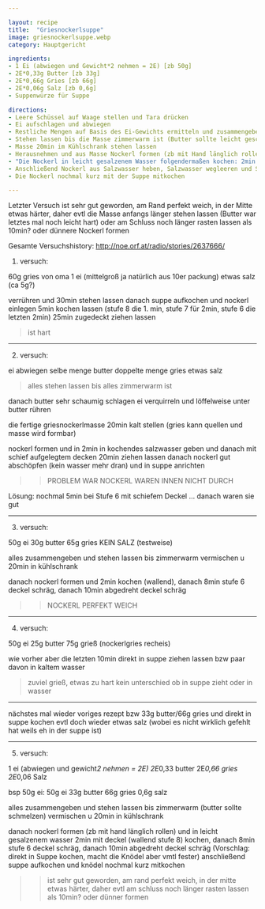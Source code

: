 ```yaml
---

layout: recipe
title:  "Griesnockerlsuppe"
image: griesnockerlsuppe.webp
category: Hauptgericht

ingredients:
- 1 Ei (abwiegen und Gewicht*2 nehmen = 2E) [zb 50g]
- 2E*0,33g Butter [zb 33g]
- 2E*0,66g Gries [zb 66g]
- 2E*0,06g Salz [zb 0,6g]
- Suppenwürze für Suppe

directions:
- Leere Schüssel auf Waage stellen und Tara drücken
- Ei aufschlagen und abwiegen
- Restliche Mengen auf Basis des Ei-Gewichts ermitteln und zusammengeben
- Stehen lassen bis die Masse zimmerwarm ist (Butter sollte leicht geschmolzen sein)
- Masse 20min im Kühlschrank stehen lassen
- Herausnehmen und aus Masse Nockerl formen (zb mit Hand länglich rollen)
- "Die Nockerl in leicht gesalzenem Wasser folgendermaßen kochen: 2min mit Deckel (wallend Stufe 8), danach 8min Stufe 6 Deckel schräg, danach 10min abgedreht) (evtl direkt in Suppe kochen, macht die Nockerl vmtl fester aber schmecken evtl besser?)"
- Anschließend Nockerl aus Salzwasser heben, Salzwasser wegleeren und Suppe aufstellen
- Die Nockerl nochmal kurz mit der Suppe mitkochen

---
```


Letzter Versuch ist sehr gut geworden, am Rand perfekt weich, in der Mitte etwas härter, daher evtl die Masse anfangs länger stehen lassen (Butter war letztes mal noch leicht hart) oder am Schluss noch länger rasten lassen als 10min? oder dünnere Nockerl formen

Gesamte Versuchshistory:
http://noe.orf.at/radio/stories/2637666/

1. versuch:

60g gries von oma
1 ei (mittelgroß ja natürlich aus 10er packung)
etwas salz (ca 5g?)

verrühren und 30min stehen lassen
danach suppe aufkochen und nockerl einlegen
5min kochen lassen (stufe 8 die 1. min, stufe 7 für 2min, stufe 6 die letzten 2min)
25min zugedeckt ziehen lassen

> ist hart

_____________________

2. versuch:

ei abwiegen
selbe menge butter
doppelte menge gries
etwas salz
> alles stehen lassen bis alles zimmerwarm ist

danach butter sehr schaumig schlagen
ei verquirreln und löffelweise unter butter rühren

die fertige griesnockerlmasse 20min kalt stellen (gries kann quellen und masse wird formbar)

nockerl formen und in 2min in kochendes salzwasser geben und danach mit schief aufgelegtem decken 20min ziehen lassen
danach nockerl gut abschöpfen (kein wasser mehr dran) und in suppe anrichten

>> PROBLEM WAR NOCKERL WAREN INNEN NICHT DURCH

Lösung: nochmal 5min bei Stufe 6 mit schiefem Deckel ... danach waren sie gut

_____________________

3. versuch:

50g ei
30g butter
65g gries
KEIN SALZ (testweise)

alles zusammengeben und stehen lassen bis zimmerwarm
vermischen u 20min in kühlschrank

danach nockerl formen und 2min kochen (wallend), danach 8min stufe 6 deckel schräg, danach 10min abgedreht deckel schräg

>> NOCKERL PERFEKT WEICH

_____________________

4. versuch:

50g ei
25g butter
75g grieß (nockerlgries recheis)

wie vorher aber die letzten 10min direkt in suppe ziehen lassen bzw paar davon in kaltem wasser

> zuviel grieß, etwas zu hart
> kein unterschied ob in suppe zieht oder in wasser

_____________________

nächstes mal wieder voriges rezept bzw 33g butter/66g gries und direkt in suppe kochen
evtl doch wieder etwas salz (wobei es nicht wirklich gefehlt hat weils eh in der suppe ist)

_____________________

5. versuch:

1 ei (abwiegen und gewicht*2 nehmen = 2E)
2E*0,33 butter
2E*0,66 gries
2E*0,06 Salz

bsp 50g ei:
50g ei
33g butter
66g gries
0,6g salz

alles zusammengeben und stehen lassen bis zimmerwarm (butter sollte schmelzen)
vermischen u 20min in kühlschrank

danach nockerl formen (zb mit hand länglich rollen) und in leicht gesalzenem wasser 2min mit deckel (wallend stufe 8) kochen, danach 8min stufe 6 deckel schräg, danach 10min abgedreht deckel schräg (Vorschlag: direkt in Suppe kochen, macht die Knödel aber vmtl fester)
anschließend suppe aufkochen und knödel nochmal kurz mitkochen

>> ist sehr gut geworden, am rand perfekt weich, in der mitte etwas härter, daher evtl am schluss noch länger rasten lassen als 10min? oder dünner formen
